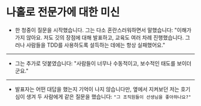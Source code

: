 # 나홀로 전문가에 대한 미신

- 한 청중이 질문을 시작했습니다. 
그는 다소 혼란스러워하면서 말했습니다: "이해가 가지 않아요. 
저도 깃의 장점에 대해 발표하고, 교육도 여러 차례 진행했습니다. 
그러나 사람들을 TDD를 사용하도록 설득하는 데에는 항상 실패했어요."
---
- 그는 추가로 덧붙였습니다: "사람들이 너무나 수동적이고, 보수적인 태도를 보이더군요."
---
- 발표자는 어떤 대답을 했는지 기억이 나지 않습니다만, 
옆에서 지켜보던 저는 호기심이 생겨 두 사람에게 같은 질문을 했습니다:
  `"그 조직원들이 선생님을 좋아하나요?"`